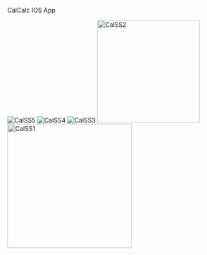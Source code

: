 CalCalc IOS App

![CalSS5](https://github.com/user-attachments/assets/cd83d70b-3fc6-40b0-9887-4c576bc5ed9e)
![CalSS4](https://github.com/user-attachments/assets/3ab4e987-a797-4d99-b4f9-a50e3c259856)
![CalSS3](https://github.com/user-attachments/assets/24400406-9926-4cb5-9cc5-8384b196e386)
<img width="233" alt="CalSS2" src="https://github.com/user-attachments/assets/c55da8e5-f8d1-40e6-8596-02462b8b170b">
<img width="282" alt="CalSS1" src="https://github.com/user-attachments/assets/cac56ae5-f11d-4882-8fda-f75e884f179c">
